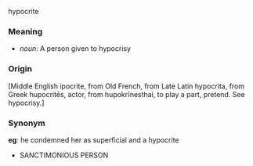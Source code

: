 hypocrite
### Meaning
+ _noun_: A person given to hypocrisy

### Origin

[Middle English ipocrite, from Old French, from Late Latin hypocrita, from Greek hupocritēs, actor, from hupokrīnesthai, to play a part, pretend. See hypocrisy.]

### Synonym

__eg__: he condemned her as superficial and a hypocrite

+ SANCTIMONIOUS PERSON


